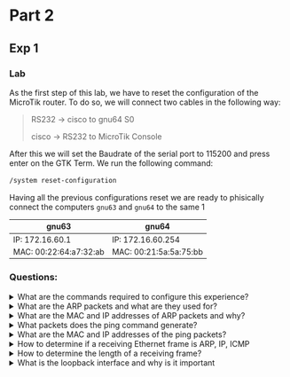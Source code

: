 # Part 2

## Exp 1

### Lab

As the first step of this lab, we have to reset the configuration of the MicroTik router. To do so, we will connect two cables in the following way:

> RS232 -> cisco to gnu64 S0
>
> cisco -> RS232 to MicroTik Console

After this we will set the Baudrate of the serial port to 115200 and press enter on the GTK Term. We run the following command:

```bash
/system reset-configuration
```

Having all the previous configurations reset we are ready to phisically connect the computers `gnu63` and `gnu64` to the same 1

| gnu63                  | gnu64                  |
| ---------------------- | ---------------------- |
| IP: 172.16.60.1        | IP: 172.16.60.254      |
| MAC: 00:22:64:a7:32:ab | MAC: 00:21:5a:5a:75:bb |

### Questions:

<details>
    <summary>What are the commands required to configure this experience?</summary>

```bash
ifconfig eth0 {ip}  # set ip address
ping {ip}           # verify connection between the current computer and the computer with {ip} address
route -n           # show the routing table
arp -a             # show all the entris of the arp table
arp -d {ip}         # delete the entry of the arp table with {ip} address
```

</details>

<details>
    <summary>What are the ARP packets and what are they used for?</summary>
    
```
ARP (Address Resolution Protocol) is a protocol that is used to find the Media Access Control (MAC) address of a network neighbour for a given IPv4 address. This command is used to manipulate or display the kernel's IPv4 network neighbour cache. 
```

</details>

<details>
    <summary>What are the MAC and IP addresses of ARP packets and why?</summary>

In the context of our experience, the IPv4 and MAC addresses of each computer are:

| Computer 1             | Computer 2             |
| ---------------------- | ---------------------- |
| MAC: 00:21:5a:5a:75:bb | MAC: 00:21:5a:61:2d:df |
| IP: 172.16.60.1        | IP: 172.16.60.254      |

| MAC address                                                                                                                                                                                                                                                                                                                                                                                               | IP address                                                                                                                                                                                                                                                                                                                                                                                                                                |
| --------------------------------------------------------------------------------------------------------------------------------------------------------------------------------------------------------------------------------------------------------------------------------------------------------------------------------------------------------------------------------------------------------- | ----------------------------------------------------------------------------------------------------------------------------------------------------------------------------------------------------------------------------------------------------------------------------------------------------------------------------------------------------------------------------------------------------------------------------------------- |
| The MAC (Media Access Control) address is a globally unique identifier that identifies a computer. It is used in the data link layer to ensure the physical address of the computer - this means it is related to the hardware. MAC addresses can't be easily found by third parties, as they are not broadcast over the internet. It is composed of 6 bytes (48 bits) and is represented in hexadecimal. | The IP (Internet Protocol) address identifies a connection between a computer and a network. It can change over time and due to the environment. It is used in the network layer to ensure the logical address of the computer - this means it is related to the software. IP addresses can be easily found by third parties, as they are broadcast over the internet. It is composed of 4 bytes (32 bits) and is represented in decimal. |


</details>
<details>
    <summary>What packets does the ping command generate?</summary>

```
The Ping command generates Address Resolution Protocol (ARP) packets.It also generates Internet Control Message Protocol (ICMP) packets. ICMP is a network layer protocol that reports errors and provides other information relevant to IP packet processing. ICMP is used by the ping command to test an IP network connection. 
```


</details>
<details>
    <summary>What are the MAC and IP addresses of the ping packets?</summary>

```
The MAC and IP addresses of the ping packets are the same as the computers that are communicating. 
```
![EXP2 GNU3-GNU4](images/pingMACIP.png)

</details>
<details>
    <summary>How to determine if a receiving Ethernet frame is ARP, IP, ICMP</summary>

```
It is possible to determine if a receiving Ethernet frame is ARP, IP, ICMP by checking WireShark capture, in Portocol column. This protocol is usually placed in the first 2 bytes of the Ethernet frame. 
``` 

</details>
<details>
    <summary>How to determine the length of a receiving frame?</summary>

```
It is possible to determine the length of a receiving frame by checking WireShark capture, in Length column. 
```
</details>
<details>
    <summary>What is the loopback interface and why is it important</summary>

```
The loopback interface is a virtual interface that is always up and available after the operating system has booted. It is used to communicate with the operating system itself. It is important because it is used to test the network software without the need for any hardware network interfaces. With this, it is possible to periodically check if the connections are working properly. 
```
</details>
